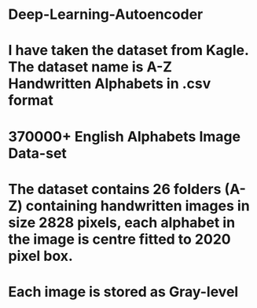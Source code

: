# Deep-Learning-Autoencoder

# I have taken the dataset from Kagle. The dataset name is A-Z Handwritten Alphabets in .csv format

# 370000+ English Alphabets Image Data-set

# The dataset contains 26 folders (A-Z) containing handwritten images in size 2828 pixels, each alphabet in the image is centre fitted to 2020 pixel box.

# Each image is stored as Gray-level
